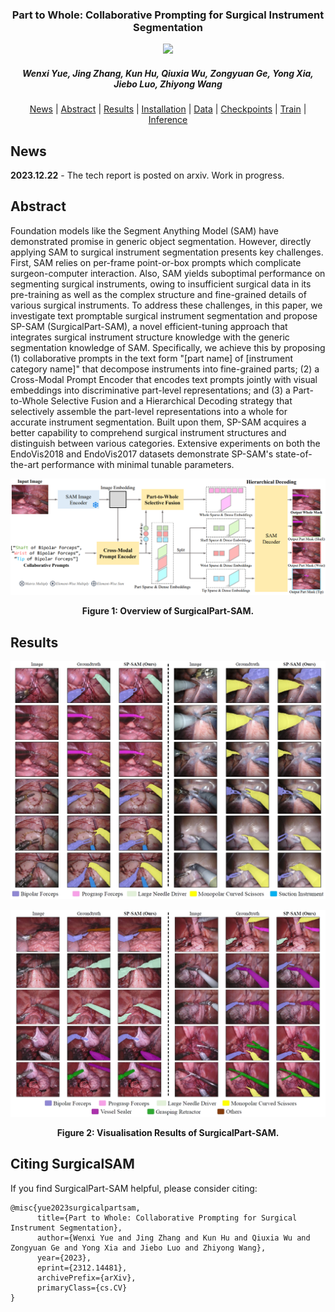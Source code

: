 <h3 align="center"> Part to Whole: Collaborative Prompting for Surgical Instrument Segmentation </h3>
<p align="center">
<a href="https://arxiv.org/pdf/2312.14481.pdf"><img src="https://img.shields.io/badge/arXiv-Paper-<color>"></a>
</p>
<h5 align="center"><em>Wenxi Yue, Jing Zhang, Kun Hu, Qiuxia Wu, Zongyuan Ge, Yong Xia, Jiebo Luo, Zhiyong Wang</em></h5>
</p>
<p align="center">
  <a href="#news">News</a> |
  <a href="#abstract">Abstract</a> |
  <a href="#results">Results</a> |
  <a href="#installation">Installation</a> |
  <a href="#data">Data</a> |
  <a href="#checkpoints">Checkpoints</a> |
  <a href="#train">Train</a> |
  <a href="#inference">Inference</a>
</p>


## News 

**2023.12.22** - The tech report is posted on arxiv. Work in progress.


## Abstract 
Foundation models like the Segment Anything Model (SAM) have demonstrated promise in generic object segmentation. However, directly applying SAM to surgical instrument segmentation presents key challenges. First, SAM relies on per-frame point-or-box prompts which complicate surgeon-computer interaction. Also, SAM yields suboptimal performance on segmenting surgical instruments, owing to insufficient surgical data in its pre-training as well as the complex structure and fine-grained details of various surgical instruments. To address these challenges, in this paper, we investigate text promptable surgical instrument segmentation and propose SP-SAM (SurgicalPart-SAM), a novel efficient-tuning approach that integrates surgical instrument structure knowledge with the generic segmentation knowledge of SAM. Specifically, we achieve this by proposing (1) collaborative prompts in the text form "[part name] of [instrument category name]" that decompose instruments into fine-grained parts; (2) a Cross-Modal Prompt Encoder that encodes text prompts jointly with visual embeddings into discriminative part-level representations; and (3) a Part-to-Whole Selective Fusion and a Hierarchical Decoding strategy that selectively assemble the part-level representations into a whole for accurate instrument segmentation. Built upon them, SP-SAM acquires a better capability to comprehend surgical instrument structures and distinguish between various categories. Extensive experiments on both the EndoVis2018 and EndoVis2017 datasets demonstrate SP-SAM's state-of-the-art performance with minimal tunable parameters.

![](assets/method.png)
<figcaption align = "center"><b>Figure 1: Overview of SurgicalPart-SAM. 
 </b></figcaption>


 ## Results

<p align="center">
  <img src="assets/results_endovis18.png" alt="Image Description" width="900" height="YOUR_HEIGHT">
</p>

<p align="center">
  <img src="assets/results_endovis17.png" alt="Image Description" width="910" height="YOUR_HEIGHT">
</p>
<figcaption align = "center"><b>Figure 2: Visualisation Results of SurgicalPart-SAM.
 </b></figcaption>


 ##  Citing SurgicalSAM

If you find SurgicalPart-SAM helpful, please consider citing:
```
@misc{yue2023surgicalpartsam,
      title={Part to Whole: Collaborative Prompting for Surgical Instrument Segmentation}, 
      author={Wenxi Yue and Jing Zhang and Kun Hu and Qiuxia Wu and Zongyuan Ge and Yong Xia and Jiebo Luo and Zhiyong Wang},
      year={2023},
      eprint={2312.14481},
      archivePrefix={arXiv},
      primaryClass={cs.CV}
}
```
